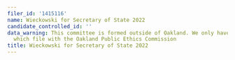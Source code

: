 ```yaml
---
filer_id: '1415116'
name: Wieckowski for Secretary of State 2022
candidate_controlled_id: ''
data_warning: This committee is formed outside of Oakland. We only have data on committees
  which file with the Oakland Public Ethics Commission
title: Wieckowski for Secretary of State 2022
---
```

